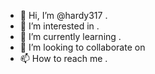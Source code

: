 - 👋 Hi, I’m @hardy317 .
- 👀 I’m interested in .
- 🌱 I’m currently learning .
- 💞️ I’m looking to collaborate on 
- 📫 How to reach me .

<!---
hardy317/hardy317 is a ✨ special ✨ repository because its `README.md` (this file) appears on your GitHub profile.
You can click the Preview link to take a look at your changes.
--->
